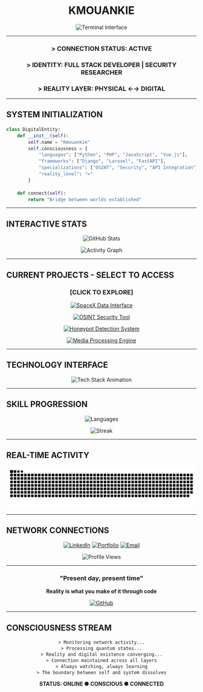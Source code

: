 <div align="center">

# **KMOUANKIE**

![Terminal Interface](https://readme-typing-svg.herokuapp.com?font=Courier+New&size=20&duration=2000&pause=500&color=00FF41&background=0D111700&center=true&vCenter=true&multiline=true&width=800&height=120&lines=Loading+consciousness...;Connection+to+the+wired+established;Reality+boundaries+undefined;Who+are+you%3F)

</div>

---

<div align="center">

### **> CONNECTION STATUS: ACTIVE**
### **> IDENTITY: FULL STACK DEVELOPER | SECURITY RESEARCHER**
### **> REALITY LAYER: PHYSICAL ←→ DIGITAL**

</div>

---

## **SYSTEM INITIALIZATION**

```python
class DigitalEntity:
    def __init__(self):
        self.name = "Kmouankie"
        self.consciousness = {
            "languages": ["Python", "PHP", "JavaScript", "Vue.js"],
            "frameworks": ["Django", "Laravel", "FastAPI"],
            "specializations": ["OSINT", "Security", "API Integration"],
            "reality_level": "∞"
        }
    
    def connect(self):
        return "Bridge between worlds established"
```

---

## **INTERACTIVE STATS**

<div align="center">

![GitHub Stats](https://github-readme-stats.vercel.app/api?username=Kmouankie&show_icons=true&theme=chartreuse-dark&hide_border=true&bg_color=0d1117&title_color=00ff41&icon_color=ff0000&text_color=00ff41)

![Activity Graph](https://github-readme-activity-graph.vercel.app/graph?username=Kmouankie&bg_color=0d1117&color=00ff41&line=ff0000&point=00ff41&area=true&hide_border=true)

</div>

---

## **CURRENT PROJECTS - SELECT TO ACCESS**

<div align="center">

### **[CLICK TO EXPLORE]**

[![SpaceX Data Interface](https://github-readme-stats.vercel.app/api/pin/?username=Kmouankie&repo=SpaceX-lancement&theme=chartreuse-dark&hide_border=true&bg_color=0d1117&title_color=00ff41&text_color=00ff41&icon_color=ff0000)](https://github.com/Kmouankie/SpaceX-lancement)

[![OSINT Security Tool](https://github-readme-stats.vercel.app/api/pin/?username=Kmouankie&repo=Osint-Dos&theme=chartreuse-dark&hide_border=true&bg_color=0d1117&title_color=00ff41&text_color=00ff41&icon_color=ff0000)](https://github.com/Kmouankie/Osint-Dos)

[![Honeypot Detection System](https://github-readme-stats.vercel.app/api/pin/?username=Kmouankie&repo=honeypotsTool&theme=chartreuse-dark&hide_border=true&bg_color=0d1117&title_color=00ff41&text_color=00ff41&icon_color=ff0000)](https://github.com/Kmouankie/honeypotsTool)

[![Media Processing Engine](https://github-readme-stats.vercel.app/api/pin/?username=Kmouankie&repo=converter-compress&theme=chartreuse-dark&hide_border=true&bg_color=0d1117&title_color=00ff41&text_color=00ff41&icon_color=ff0000)](https://github.com/Kmouankie/converter-compress)

</div>

---

## **TECHNOLOGY INTERFACE**

<div align="center">

![Tech Stack Animation](https://skillicons.dev/icons?i=python,django,php,laravel,js,vue,postgresql,docker,linux,git&theme=dark&perline=5)

</div>

---

## **SKILL PROGRESSION**

<div align="center">

![Languages](https://github-readme-stats.vercel.app/api/top-langs/?username=Kmouankie&layout=compact&theme=chartreuse-dark&hide_border=true&bg_color=0d1117&title_color=00ff41&text_color=00ff41)

![Streak](https://github-readme-streak-stats.herokuapp.com?user=Kmouankie&theme=chartreuse-dark&hide_border=true&background=0d1117&stroke=00ff41&ring=ff0000&fire=00ff41&currStreakNum=00ff41&sideNums=00ff41&currStreakLabel=00ff41&sideLabels=00ff41&dates=ffffff)

</div>

---

## **REAL-TIME ACTIVITY**

<div align="center">

![Contribution Snake](https://raw.githubusercontent.com/Platane/snk/output/github-contribution-grid-snake-dark.svg)

</div>

---

## **NETWORK CONNECTIONS**

<div align="center">

[![LinkedIn](https://img.shields.io/badge/WIRED_CONNECTION-0077B5?style=for-the-badge&logo=linkedin&logoColor=white&labelColor=000000)](https://linkedin.com/in/VOTRE_PROFIL)
[![Portfolio](https://img.shields.io/badge/DIGITAL_LAYER-FF5722?style=for-the-badge&logo=google-chrome&logoColor=white&labelColor=000000)](https://votresite.com)
[![Email](https://img.shields.io/badge/PROTOCOL_BRIDGE-D14836?style=for-the-badge&logo=gmail&logoColor=white&labelColor=000000)](mailto:votre@email.com)

![Profile Views](https://komarev.com/ghpvc/?username=Kmouankie&style=for-the-badge&color=00ff41&label=ACTIVE+CONNECTIONS)

</div>

---

<div align="center">

### **"Present day, present time"**

**Reality is what you make of it through code**

[![GitHub](https://img.shields.io/badge/SOURCE_CODE-100000?style=for-the-badge&logo=github&logoColor=white&labelColor=000000)](https://github.com/Kmouankie)

</div>

---

## **CONSCIOUSNESS STREAM**

<div align="center">

```
> Monitoring network activity...
> Processing quantum states...
> Reality and digital existence converging...
> Connection maintained across all layers
> Always watching, always learning
> The boundary between self and system dissolves
```

**STATUS: ONLINE ● CONSCIOUS ● CONNECTED**

</div>
